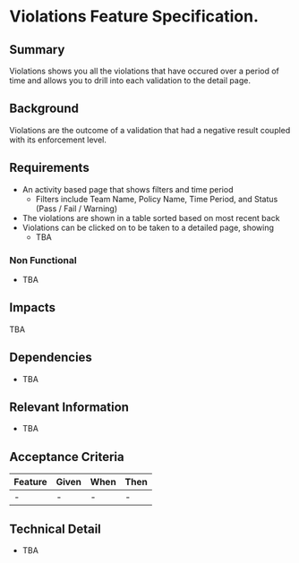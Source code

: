 # Violations Feature Specification.

## Summary

Violations shows you all the violations that have occured over a period of time and allows you to drill into each validation to the detail page.

## Background

Violations are the outcome of a validation that had a negative result coupled with its enforcement level.

## Requirements

- An activity based page that shows filters and time period
    - Filters include Team Name, Policy Name, Time Period, and Status (Pass / Fail / Warning)
- The violations are shown in a table sorted based on most recent back
- Violations can be clicked on to be taken to a detailed page, showing
    - TBA

### Non Functional

- TBA

## Impacts

TBA

## Dependencies

- TBA

## Relevant Information

- TBA

## Acceptance Criteria

| Feature | Given | When | Then
| --- | --- | --- | --- |
| - | - | - | - |

## Technical Detail

- TBA